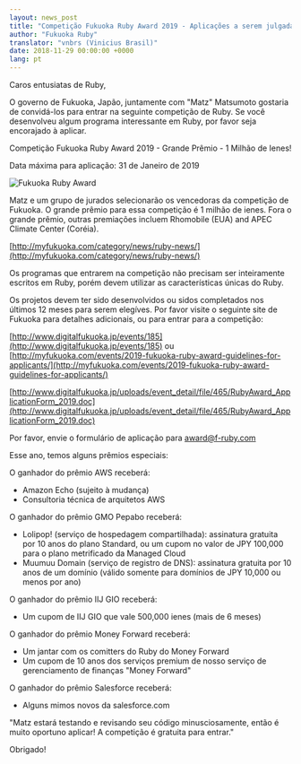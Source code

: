 ```yaml
---
layout: news_post
title: "Competição Fukuoka Ruby Award 2019 - Aplicações a serem julgadas pelo Matz"
author: "Fukuoka Ruby"
translator: "vnbrs (Vinicius Brasil)"
date: 2018-11-29 00:00:00 +0000
lang: pt
---
```


Caros entusiatas de Ruby,

O governo de Fukuoka, Japão, juntamente com "Matz" Matsumoto gostaria de convidá-los para entrar na seguinte competição de Ruby. Se você desenvolveu algum programa interessante em Ruby, por favor seja encorajado à aplicar.

Competição Fukuoka Ruby Award 2019 - Grande Prêmio - 1 Milhão de Ienes!

Data máxima para aplicação: 31 de Janeiro de 2019

![Fukuoka Ruby Award](http://www.digitalfukuoka.jp/javascripts/kcfinder/upload/images/fukuokarubyaward2017.png)

Matz e um grupo de jurados selecionarão os vencedoras da competição de Fukuoka. O grande prêmio para essa competição é 1 milhão de ienes. Fora o grande prêmio, outras premiações incluem Rhomobile (EUA) and APEC Climate Center (Coréia).

[http://myfukuoka.com/category/news/ruby-news/](http://myfukuoka.com/category/news/ruby-news/)

Os programas que entrarem na competição não precisam ser inteiramente escritos em Ruby, porém devem utilizar as características únicas do Ruby.

Os projetos devem ter sido desenvolvidos ou sidos completados nos últimos 12 meses para serem elegíves. Por favor visite o seguinte site de Fukuoka para detalhes adicionais, ou para entrar para a competição:

[http://www.digitalfukuoka.jp/events/185](http://www.digitalfukuoka.jp/events/185)
ou
[http://myfukuoka.com/events/2019-fukuoka-ruby-award-guidelines-for-applicants/](http://myfukuoka.com/events/2019-fukuoka-ruby-award-guidelines-for-applicants/)

[http://www.digitalfukuoka.jp/uploads/event_detail/file/465/RubyAward_ApplicationForm_2019.doc](http://www.digitalfukuoka.jp/uploads/event_detail/file/465/RubyAward_ApplicationForm_2019.doc)

Por favor, envie o formulário de aplicação para award@f-ruby.com

Esse ano, temos alguns prêmios especiais:

O ganhador do prêmio AWS receberá:

* Amazon Echo (sujeito à mudança)
* Consultoria técnica de arquitetos AWS

O ganhador do prêmio GMO Pepabo receberá:

* Lolipop! (serviço de hospedagem compartilhada): assinatura gratuita por 10 anos do plano Standard, ou um cupom no valor de JPY 100,000 para o plano metrificado da Managed Cloud
* Muumuu Domain (serviço de registro de DNS): assinatura gratuita por 10 anos de um domínio (válido somente para domínios de JPY 10,000 ou menos por ano)

O ganhador do prêmio IIJ GIO receberá:

* Um cupom de IIJ GIO que vale 500,000 ienes (mais de 6 meses)

O ganhador do prêmio Money Forward receberá:

* Um jantar com os comitters do Ruby do Money Forward
* Um cupom de 10 anos dos serviços premium de nosso serviço de gerenciamento de finanças "Money Forward"

O ganhador do prêmio Salesforce receberá:

* Alguns mimos novos da salesforce.com

"Matz estará testando e revisando seu código minusciosamente, então é muito oportuno aplicar! A competição é gratuita para entrar."

Obrigado!
